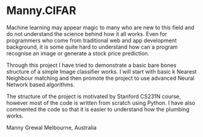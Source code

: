 # Manny.CIFAR
Machine learning may appear magic to many who are new to this field and do not understand the science behind how it all works. Even for programmers who come from traditional web and app development background, it is some quite hard to understand how can a program recognise an image or generate a stock price prediction.

Through this project I have tried to demonstrate a basic bare bones structure of a simple Image classifier works. I will start with basic k Nearest Neighbour matching and then promote the project to use advanced Neural Network based algorithms.

The structure of the project is motivated by Stanford CS231N course, however most of the code is written from scratch using Python. I have also commented the code so that it is easier to understand how the plumbing works.

Manny Grewal 
Melbourne, Australia

